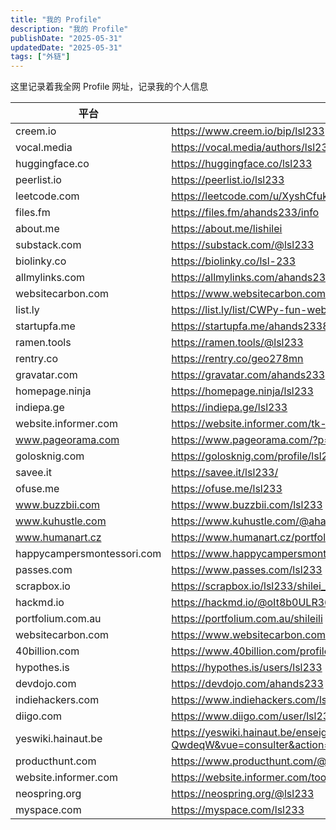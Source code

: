 ```yaml
---
title: "我的 Profile"
description: "我的 Profile"
publishDate: "2025-05-31"
updatedDate: "2025-05-31"
tags: ["外链"]
---
```


这里记录着我全网 Profile 网址，记录我的个人信息

| 平台                       | 地址                                                                                                              |
| -------------------------- | ----------------------------------------------------------------------------------------------------------------- |
| creem.io                   | https://www.creem.io/bip/lsl233                                                                                   |
| vocal.media                | https://vocal.media/authors/lsl233                                                                                |
| huggingface.co             | https://huggingface.co/lsl233                                                                                     |
| peerlist.io                | https://peerlist.io/lsl233                                                                                        |
| leetcode.com               | https://leetcode.com/u/XyshCfukKB                                                                                 |
| files.fm                   | https://files.fm/ahands233/info                                                                                   |
| about.me                   | https://about.me/lishilei                                                                                         |
| substack.com               | https://substack.com/@lsl233                                                                                      |
| biolinky.co                | https://biolinky.co/lsl-233                                                                                       |
| allmylinks.com             | https://allmylinks.com/ahands233                                                                                  |
| websitecarbon.com          | https://www.websitecarbon.com/website/tk-emojis-com/                                                              |
| list.ly                    | https://list.ly/list/CWPy-fun-website                                                                             |
| startupfa.me               | https://startupfa.me/ahands233837                                                                                 |
| ramen.tools                | https://ramen.tools/@lsl233                                                                                       |
| rentry.co                  | https://rentry.co/geo278mn                                                                                        |
| gravatar.com               | https://gravatar.com/ahands233                                                                                    |
| homepage.ninja             | https://homepage.ninja/lsl233                                                                                     |
| indiepa.ge                 | https://indiepa.ge/lsl233                                                                                         |
| website.informer.com       | https://website.informer.com/tk-emojis.com                                                                        |
| www.pageorama.com          | https://www.pageorama.com/?p=tkemojis                                                                             |
| golosknig.com              | https://golosknig.com/profile/lsl233/                                                                             |
| savee.it                   | https://savee.it/lsl233/                                                                                          |
| ofuse.me                   | https://ofuse.me/lsl233                                                                                           |
| www.buzzbii.com            | https://www.buzzbii.com/lsl233                                                                                    |
| www.kuhustle.com           | https://www.kuhustle.com/@ahands233                                                                               |
| www.humanart.cz            | https://www.humanart.cz/portfolio/lsl233/                                                                         |
| happycampersmontessori.com | https://www.happycampersmontessori.com/profile/ahands23334893/profile                                             |
| passes.com                 | https://www.passes.com/lsl233                                                                                     |
| scrapbox.io                | https://scrapbox.io/lsl233/shilei_li                                                                              |
| hackmd.io                  | https://hackmd.io/@oIt8b0ULR3648lg6HT5eSg/HJsQmjqrle                                                              |
| portfolium.com.au          | https://portfolium.com.au/shileili                                                                                |
| websitecarbon.com          | https://www.websitecarbon.com/website/blurimg-net/                                                                |
| 40billion.com              | https://www.40billion.com/profile/379959755                                                                       |
| hypothes.is                | https://hypothes.is/users/lsl233                                                                                  |
| devdojo.com                | https://devdojo.com/ahands233                                                                                     |
| indiehackers.com           | https://www.indiehackers.com/lsl233                                                                               |
| diigo.com                  | https://www.diigo.com/user/lsl233                                                                                 |
| yeswiki.hainaut.be         | https://yeswiki.hainaut.be/enseignement1/?QwdeqW&vue=consulter&action=voir_fiche&id_fiche=QwdeqW&message=modif_ok |
| producthunt.com            | https://www.producthunt.com/@lsl233                                                                               |
| website.informer.com       | https://website.informer.com/toolify100.com                                                                       |
| neospring.org              | https://neospring.org/@lsl233                                                                                     |
|myspace.com|https://myspace.com/lsl233|
